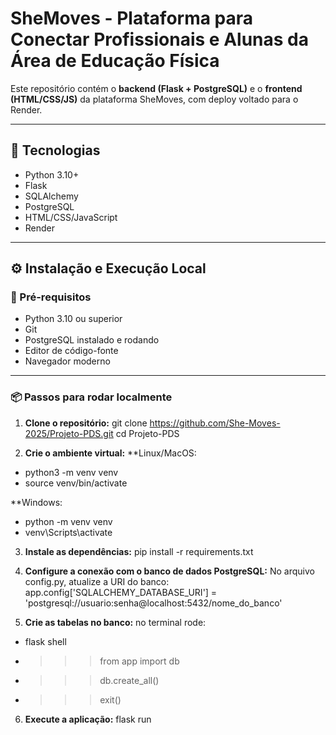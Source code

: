# SheMoves - Plataforma para Conectar Profissionais e Alunas da Área de Educação Física

Este repositório contém o **backend (Flask + PostgreSQL)** e o **frontend (HTML/CSS/JS)** da plataforma SheMoves, com deploy voltado para o Render.

---

## 🚀 Tecnologias

- Python 3.10+
- Flask
- SQLAlchemy
- PostgreSQL
- HTML/CSS/JavaScript 
- Render 

---

## ⚙️ Instalação e Execução Local

### 🔧 Pré-requisitos

- Python 3.10 ou superior
- Git
- PostgreSQL instalado e rodando
- Editor de código-fonte
- Navegador moderno

---

### 📦 Passos para rodar localmente

1. **Clone o repositório:**
git clone https://github.com/She-Moves-2025/Projeto-PDS.git
cd Projeto-PDS

2. **Crie o ambiente virtual:**
**Linux/MacOS:
- python3 -m venv venv
- source venv/bin/activate

**Windows:
- python -m venv venv
- venv\Scripts\activate

3. **Instale as dependências:**
pip install -r requirements.txt

4. **Configure a conexão com o banco de dados PostgreSQL:**
No arquivo config.py, atualize a URI do banco:
app.config['SQLALCHEMY_DATABASE_URI'] = 'postgresql://usuario:senha@localhost:5432/nome_do_banco'

5. **Crie as tabelas no banco:**
no terminal rode:
- flask shell
- >>> from app import db
- >>> db.create_all()
- >>> exit()

6. **Execute a aplicação:**
flask run





